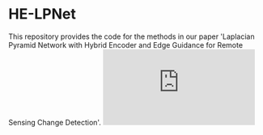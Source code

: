 # HE-LPNet
This repository provides the code for the methods in our paper 'Laplacian Pyramid Network with Hybrid Encoder and Edge Guidance for Remote Sensing Change Detection'.
![image](https://github.com/wkyan00/HE-LPNet/blob/main/img/Overall.pdf)
